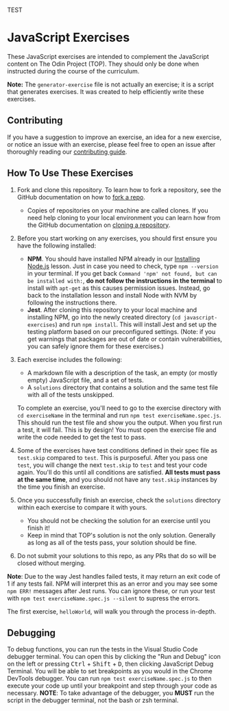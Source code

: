 TEST

# JavaScript Exercises

These JavaScript exercises are intended to complement the JavaScript content on The Odin Project (TOP). They should only be done when instructed during the course of the curriculum.

**Note:** The `generator-exercise` file is not actually an exercise; it is a script that generates exercises. It was created to help efficiently write these exercises.

## Contributing

If you have a suggestion to improve an exercise, an idea for a new exercise, or notice an issue with an exercise, please feel free to open an issue after thoroughly reading our [contributing guide](https://github.com/TheOdinProject/.github/blob/main/CONTRIBUTING.md).

## How To Use These Exercises


1. Fork and clone this repository. To learn how to fork a repository, see the GitHub documentation on how to [fork a repo](https://docs.github.com/en/get-started/quickstart/fork-a-repo).
   - Copies of repositories on your machine are called clones. If you need help cloning to your local environment you can learn how from the GitHub documentation on [cloning a repository](https://docs.github.com/en/github/creating-cloning-and-archiving-repositories/cloning-a-repository-from-github/cloning-a-repository).
2. Before you start working on any exercises, you should first ensure you have the following installed:
   - **NPM**. You should have installed NPM already in our [Installing Node.js](https://www.theodinproject.com/paths/foundations/courses/foundations/lessons/installing-node-js) lesson. Just in case you need to check, type `npm --version` in your terminal. If you get back `Command 'npm' not found, but can be installed with:`, **do not follow the instructions in the terminal** to install with `apt-get` as this causes permission issues. Instead, go back to the installation lesson and install Node with NVM by following the instructions there.
   - **Jest**. After cloning this repository to your local machine and installing NPM, go into the newly created directory (`cd javascript-exercises`) and run `npm install`. This will install Jest and set up the testing platform based on our preconfigured settings. (Note: if you get warnings that packages are out of date or contain vulnerabilities, you can safely ignore them for these exercises.)
   
3. Each exercise includes the following:

   - A markdown file with a description of the task, an empty (or mostly empty) JavaScript file, and a set of tests.
   - A `solutions` directory that contains a solution and the same test file with all of the tests unskipped.

   To complete an exercise, you'll need to go to the exercise directory with `cd exerciseName` in the terminal and run `npm test exerciseName.spec.js`. This should run the test file and show you the output. When you first run a test, it will fail. This is by design! You must open the exercise file and write the code needed to get the test to pass.
4. Some of the exercises have test conditions defined in their spec file as `test.skip` compared to `test`. This is purposeful. After you pass one `test`, you will change the next `test.skip` to `test` and test your code again. You'll do this until all conditions are satisfied. **All tests must pass at the same time**, and you should not have any `test.skip` instances by the time you finish an exercise.
5. Once you successfully finish an exercise, check the `solutions` directory within each exercise to compare it with yours.
   - You should not be checking the solution for an exercise until you finish it!
   - Keep in mind that TOP's solution is not the only solution. Generally as long as all of the tests pass, your solution should be fine.
6. Do not submit your solutions to this repo, as any PRs that do so will be closed without merging.

**Note**: Due to the way Jest handles failed tests, it may return an exit code of 1 if any tests fail. NPM will interpret this as an error and you may see some `npm ERR!` messages after Jest runs. You can ignore these, or run your test with `npm test exerciseName.spec.js --silent` to supress the errors.

The first exercise, `helloWorld`, will walk you through the process in-depth.

## Debugging

To debug functions, you can run the tests in the Visual Studio Code debugger terminal. You can open this by clicking the "Run and Debug" icon on the left or pressing <kbd>Ctrl</kbd> + <kbd>Shift</kbd> + <kbd>D</kbd>, then clicking JavaScript Debug Terminal. You will be able to set breakpoints as you would in the Chrome DevTools debugger. You can run `npm test exerciseName.spec.js` to then execute your code up until your breakpoint and step through your code as necessary. **NOTE**: To take advantage of the debugger, you **MUST** run the script in the debugger terminal, not the bash or zsh terminal.
